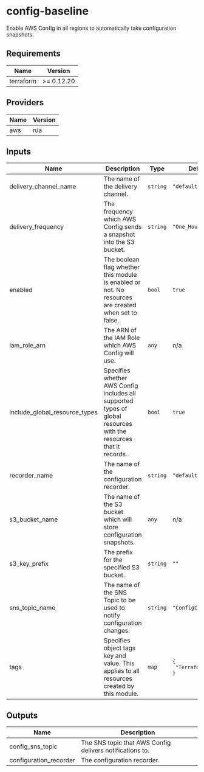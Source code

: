 # config-baseline

Enable AWS Config in all regions to automatically take configuration snapshots.


<!-- BEGINNING OF PRE-COMMIT-TERRAFORM DOCS HOOK -->
## Requirements

| Name | Version |
|------|---------|
| terraform | >= 0.12.20 |

## Providers

| Name | Version |
|------|---------|
| aws | n/a |

## Inputs

| Name | Description | Type | Default | Required |
|------|-------------|------|---------|:--------:|
| delivery\_channel\_name | The name of the delivery channel. | `string` | `"default"` | no |
| delivery\_frequency | The frequency which AWS Config sends a snapshot into the S3 bucket. | `string` | `"One_Hour"` | no |
| enabled | The boolean flag whether this module is enabled or not. No resources are created when set to false. | `bool` | `true` | no |
| iam\_role\_arn | The ARN of the IAM Role which AWS Config will use. | `any` | n/a | yes |
| include\_global\_resource\_types | Specifies whether AWS Config includes all supported types of global resources with the resources that it records. | `bool` | `true` | no |
| recorder\_name | The name of the configuration recorder. | `string` | `"default"` | no |
| s3\_bucket\_name | The name of the S3 bucket which will store configuration snapshots. | `any` | n/a | yes |
| s3\_key\_prefix | The prefix for the specified S3 bucket. | `string` | `""` | no |
| sns\_topic\_name | The name of the SNS Topic to be used to notify configuration changes. | `string` | `"ConfigChanges"` | no |
| tags | Specifies object tags key and value. This applies to all resources created by this module. | `map` | <pre>{<br>  "Terraform": true<br>}</pre> | no |

## Outputs

| Name | Description |
|------|-------------|
| config\_sns\_topic | The SNS topic that AWS Config delivers notifications to. |
| configuration\_recorder | The configuration recorder. |

<!-- END OF PRE-COMMIT-TERRAFORM DOCS HOOK -->